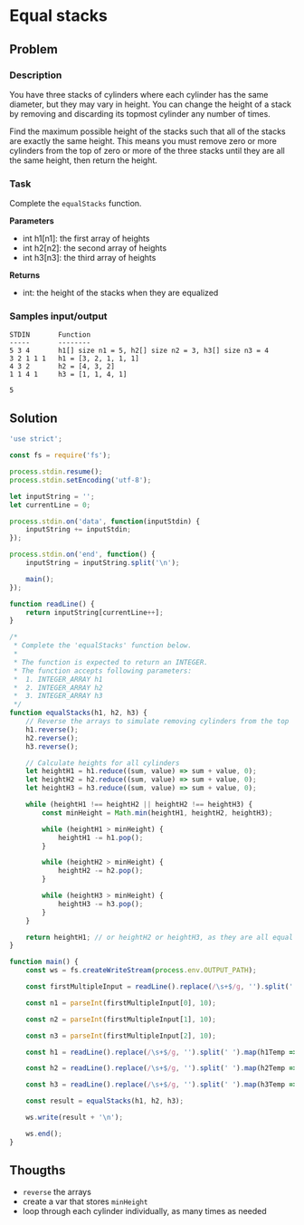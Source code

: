 # Equal stacks

## Problem

### Description

You have three stacks of cylinders where each cylinder has the same diameter, but they may vary in height. You can change the height of a stack by removing and discarding its topmost cylinder any number of times.

Find the maximum possible height of the stacks such that all of the stacks are exactly the same height. This means you must remove zero or more cylinders from the top of zero or more of the three stacks until they are all the same height, then return the height.

### Task

Complete the `equalStacks` function.

**Parameters**

- int h1[n1]: the first array of heights
- int h2[n2]: the second array of heights
- int h3[n3]: the third array of heights

**Returns**

- int: the height of the stacks when they are equalized

### Samples input/output

```
STDIN       Function
-----       --------
5 3 4       h1[] size n1 = 5, h2[] size n2 = 3, h3[] size n3 = 4  
3 2 1 1 1   h1 = [3, 2, 1, 1, 1]
4 3 2       h2 = [4, 3, 2]
1 1 4 1     h3 = [1, 1, 4, 1]
```
```
5
```

## Solution

```js
'use strict';

const fs = require('fs');

process.stdin.resume();
process.stdin.setEncoding('utf-8');

let inputString = '';
let currentLine = 0;

process.stdin.on('data', function(inputStdin) {
    inputString += inputStdin;
});

process.stdin.on('end', function() {
    inputString = inputString.split('\n');

    main();
});

function readLine() {
    return inputString[currentLine++];
}

/*
 * Complete the 'equalStacks' function below.
 *
 * The function is expected to return an INTEGER.
 * The function accepts following parameters:
 *  1. INTEGER_ARRAY h1
 *  2. INTEGER_ARRAY h2
 *  3. INTEGER_ARRAY h3
 */
function equalStacks(h1, h2, h3) {
    // Reverse the arrays to simulate removing cylinders from the top
    h1.reverse();
    h2.reverse();
    h3.reverse();

    // Calculate heights for all cylinders
    let heightH1 = h1.reduce((sum, value) => sum + value, 0);
    let heightH2 = h2.reduce((sum, value) => sum + value, 0);
    let heightH3 = h3.reduce((sum, value) => sum + value, 0);

    while (heightH1 !== heightH2 || heightH2 !== heightH3) {
        const minHeight = Math.min(heightH1, heightH2, heightH3);

        while (heightH1 > minHeight) {
            heightH1 -= h1.pop();
        }

        while (heightH2 > minHeight) {
            heightH2 -= h2.pop();
        }

        while (heightH3 > minHeight) {
            heightH3 -= h3.pop();
        }
    }

    return heightH1; // or heightH2 or heightH3, as they are all equal now
}

function main() {
    const ws = fs.createWriteStream(process.env.OUTPUT_PATH);

    const firstMultipleInput = readLine().replace(/\s+$/g, '').split(' ');

    const n1 = parseInt(firstMultipleInput[0], 10);

    const n2 = parseInt(firstMultipleInput[1], 10);

    const n3 = parseInt(firstMultipleInput[2], 10);

    const h1 = readLine().replace(/\s+$/g, '').split(' ').map(h1Temp => parseInt(h1Temp, 10));

    const h2 = readLine().replace(/\s+$/g, '').split(' ').map(h2Temp => parseInt(h2Temp, 10));

    const h3 = readLine().replace(/\s+$/g, '').split(' ').map(h3Temp => parseInt(h3Temp, 10));

    const result = equalStacks(h1, h2, h3);

    ws.write(result + '\n');

    ws.end();
}
```

## Thougths

- `reverse` the arrays
- create a var that stores `minHeight`
- loop through each cylinder individually, as many times as needed
